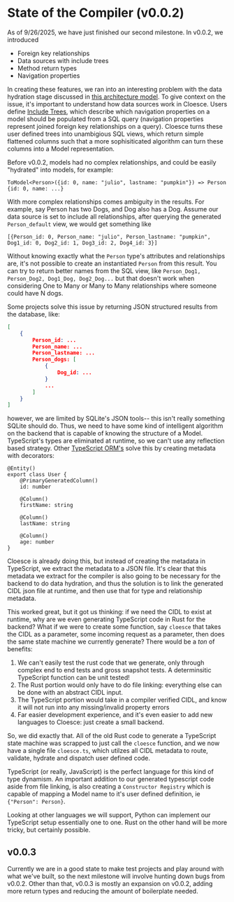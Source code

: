 # State of the Compiler (v0.0.2)

As of 9/26/2025, we have just finished our second milestone. In v0.0.2, we introduced

- Foreign key relationships
- Data sources with include trees
- Method return types
- Navigation properties

In creating these features, we ran into an interesting problem with the data hydration stage discussed in [this architecture model](https://cloesce.pages.dev/kotschevar-smead/thoughts_api_v0%2C0%2C1/#architecture). To give context on the issue, it's important to understand how data sources work in Cloesce. Users define [Include Trees](https://cloesce.pages.dev/schreiber/thoughts_fks_v0.0.2/#problems-with-naive-view), which describe which navigation properties on a model should be populated from a SQL query (navigation properties represent joined foreign key relationships on a query). Cloesce turns these user defined trees into unambigious SQL views, which return simple flattened columns such that a more sophisiticated algorithm can turn these columns into a Model representation.

Before v0.0.2, models had no complex relationships, and could be easily "hydrated" into models, for example:

```
ToModel<Person>({id: 0, name: "julio", lastname: "pumpkin"}) => Person {id: 0, name: ...}
```

With more complex relationships comes ambiguity in the results. For example, say Person has two Dogs, and Dog also has a Dog. Assume our data source is set to include all relationships, after querying the generated `Person_default` view, we would get something like

```
[{Person_id: 0, Person_name: "julio", Person_lastname: "pumpkin", Dog1_id: 0, Dog2_id: 1, Dog3_id: 2, Dog4_id: 3}]
```

Without knowing exactly what the `Person` type's attributes and relationships are, it's not possible to create an instantiated `Person` from this result. You can try to return better names from the SQL view, like `Person_Dog1, Person_Dog2, Dog1_Dog, Dog2_Dog...` but that doesn't work when considering One to Many or Many to Many relationships where someone could have N dogs.

Some projects solve this issue by returning JSON structured results from the database, like:

```json
[
    {
        Person_id: ...
        Person_name: ...
        Person_lastname: ...
        Person_dogs: [
            {
                Dog_id: ...
            }
            ...
        ]
    }
]
```

however, we are limited by SQLite's JSON tools-- this isn't really something SQLite should do. Thus, we need to have some kind of intelligent algorithm on the backend that is capable of knowing the structure of a Model. TypeScript's types are eliminated at runtime, so we can't use any reflection based strategy. Other [TypeScript ORM's](https://typeorm.io) solve this by creating metadata with decorators:

```
@Entity()
export class User {
    @PrimaryGeneratedColumn()
    id: number

    @Column()
    firstName: string

    @Column()
    lastName: string

    @Column()
    age: number
}
```

Cloesce is already doing this, but instead of creating the metadata in TypeScript, we extract the metadata to a JSON file. It's clear that this metadata we extract for the compiler is also going to be necessary for the backend to do data hydration, and thus the solution is to link the generated CIDL json file at runtime, and then use that for type and relationship metadata.

This worked great, but it got us thinking: if we need the CIDL to exist at runtime, why are we even generating TypeScript code in Rust for the backend? What if we were to create some function, say `cloesce` that takes the CIDL as a parameter, some incoming request as a parameter, then does the same state machine we currently generate? There would be a _ton_ of benefits:

1. We can't easily test the rust code that we generate, only through complex end to end tests and gross snapshot tests. A determinsitic TypeScript function can be unit tested!
2. The Rust portion would only have to do file linking: everything else can be done with an abstract CIDL input.
3. The TypeScript portion would take in a compiler verified CIDL, and know it will not run into any missing/invalid property errors
4. Far easier development experience, and it's even easier to add new languages to Cloesce: just create a small backend.

So, we did exactly that. All of the old Rust code to generate a TypeScript state machine was scrapped to just call the `cloesce` function, and we now have a single file `cloesce.ts`, which utilzes all CIDL metadata to route, validate, hydrate and dispatch user defined code.

TypeScript (or really, JavaScript) is the perfect language for this kind of type dynamism. An important addition to our generated typescript code aside from file linking, is also creating a `Constructor Registry` which is capable of mapping a Model name to it's user defined definition, ie `{"Person": Person}`.

Looking at other languages we will support, Python can implement our TypeScript setup essentially one to one. Rust on the other hand will be more tricky, but certainly possible.

## v0.0.3

Currently we are in a good state to make test projects and play around with what we've built, so the next milestone will involve hunting down bugs from v0.0.2. Other than that, v0.0.3 is mostly an expansion on v0.0.2, adding more return types and reducing the amount of boilerplate needed.
